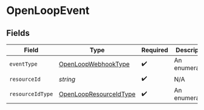 # OpenLoopEvent


## Fields

| Field                                                                   | Type                                                                    | Required                                                                | Description                                                             |
| ----------------------------------------------------------------------- | ----------------------------------------------------------------------- | ----------------------------------------------------------------------- | ----------------------------------------------------------------------- |
| `eventType`                                                             | [OpenLoopWebhookType](../../models/shared/openloopwebhooktype.md)       | :heavy_check_mark:                                                      | An enumeration.                                                         |
| `resourceId`                                                            | *string*                                                                | :heavy_check_mark:                                                      | N/A                                                                     |
| `resourceIdType`                                                        | [OpenLoopResourceIdType](../../models/shared/openloopresourceidtype.md) | :heavy_check_mark:                                                      | An enumeration.                                                         |